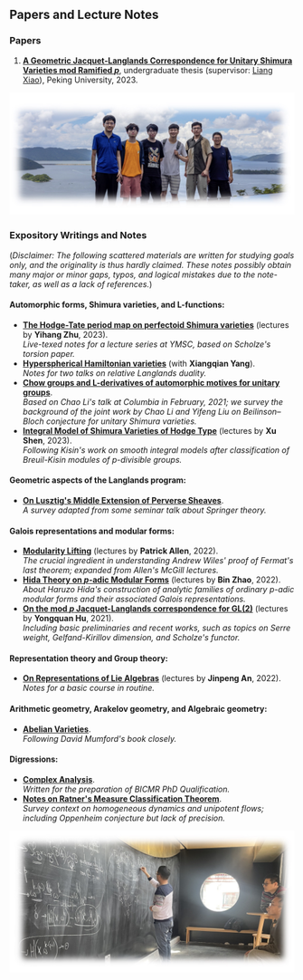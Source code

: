 ## Papers and Lecture Notes

### Papers

1. [**A Geometric Jacquet-Langlands Correspondence for Unitary Shimura Varieties mod Ramified _p_**](./blurbs/undergradthesis.pdf), undergraduate thesis (supervisor: [Liang Xiao](https://bicmr.pku.edu.cn/~lxiao/index.htm)), Peking University, 2023.


![group1](./group1.jpeg)


### Expository Writings and Notes

(_Disclaimer: The following scattered materials are written for studying goals only, and the originality is thus hardly claimed. These notes possibly obtain many major or minor gaps, typos, and logical mistakes due to the note-taker, as well as a lack of references._)



#### Automorphic forms, Shimura varieties, and L-functions:

- [**The Hodge-Tate period map on perfectoid Shimura varieties**](./blurbs/HT.pdf) (lectures by **Yihang Zhu**, 2023). <br/>
  _Live-texed notes for a lecture series at YMSC, based on Scholze's torsion paper._
- [**Hyperspherical Hamiltonian varieties**](./blurbs/hamiltonian.pdf) (with **Xiangqian Yang**). <br/>
  _Notes for two talks on relative Langlands duality._
- [**Chow groups and L-derivatives of automorphic motives for unitary groups**](./blurbs/Li-Liu.pdf). <br/>
  _Based on Chao Li's talk at Columbia in February, 2021; we survey the background of the joint work by Chao Li and Yifeng Liu on Beilinson–Bloch conjecture for unitary Shimura varieties._
- [**Integral Model of Shimura Varieties of Hodge Type**](./blurbs/IntegralModel.pdf) (lectures by **Xu Shen**, 2023). <br/>
  _Following Kisin's work on smooth integral models after classification of Breuil-Kisin modules of p-divisible groups._



#### Geometric aspects of the Langlands program:

- [**On Lusztig's Middle Extension of Perverse Sheaves**](./blurbs/MidExt.pdf). <br/>
  _A survey adapted from some seminar talk about Springer theory._


#### Galois representations and modular forms:

- [**Modularity Lifting**](./blurbs/modlift.pdf) (lectures by **Patrick Allen**, 2022). <br/>
  _The crucial ingredient in understanding Andrew Wiles' proof of Fermat's last theorem; expanded from Allen's McGill lectures._
- [**Hida Theory on _p_-adic Modular Forms**](./blurbs/Hida.pdf) (lectures by **Bin Zhao**, 2022).  <br/>
  _About Haruzo Hida's construction of analytic families of ordinary p-adic modular forms and their associated Galois representations._
- [**On the mod _p_ Jacquet-Langlands correspondence for GL(2)**](./blurbs/modpJL.pdf) (lectures by **Yongquan Hu**, 2021). <br/>
  _Including basic preliminaries and recent works, such as topics on Serre weight, Gelfand-Kirillov dimension, and Scholze's functor._


#### Representation theory and Group theory:

- [**On Representations of Lie Algebras**](./blurbs/Lie.pdf) (lectures by **Jinpeng An**, 2022). <br/>
  _Notes for a basic course in routine._

#### Arithmetic geometry, Arakelov geometry, and Algebraic geometry:

- [**Abelian Varieties**](./blurbs/AV2022.pdf). <br/>
  _Following David Mumford's book closely._



#### Digressions:

- [**Complex Analysis**](./blurbs/complex.pdf). <br/>
 _Written for the preparation of BICMR PhD Qualification._
- [**Notes on Ratner's Measure Classification Theorem**](./blurbs/Ratner.pdf). <br/>
 _Survey context on homogeneous dynamics and unipotent flows; including Oppenheim conjecture but lack of precision._


  
![group1](./group2.jpeg)


